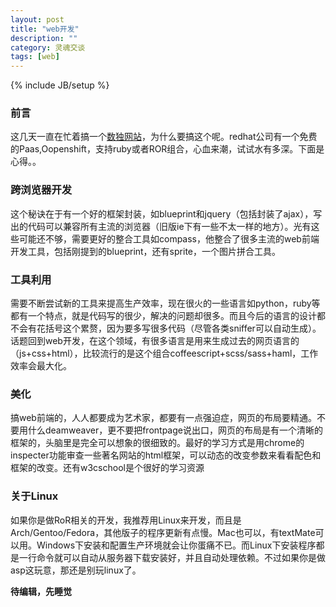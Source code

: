 ```yaml
---
layout: post
title: "web开发"
description: ""
category: 灵魂交谈
tags: [web]
---
```

{% include JB/setup %}
### 前言 ###
这几天一直在忙着搞一个[数独网站](http://sudo-alexbian.rhcloud.com)，为什么要搞这个呢。redhat公司有一个免费的Paas,Oopenshift，支持ruby或者ROR组合，心血来潮，试试水有多深。下面是心得。。
### 跨浏览器开发 ###
这个秘诀在于有一个好的框架封装，如blueprint和jquery（包括封装了ajax），写出的代码可以兼容所有主流的浏览器（旧版ie下有一些不太一样的地方）。光有这些可能还不够，需要更好的整合工具如compass，他整合了很多主流的web前端开发工具，包括刚提到的blueprint，还有sprite，一个图片拼合工具。
### 工具利用 ###
需要不断尝试新的工具来提高生产效率，现在很火的一些语言如python，ruby等都有一个特点，就是代码写的很少，解决的问题却很多。而且今后的语言的设计都不会有花括号这个累赘，因为要多写很多代码（尽管各类sniffer可以自动生成）。话题回到web开发，在这个领域，有很多语言是用来生成过去的网页语言的（js+css+html），比较流行的是这个组合coffeescript+scss/sass+haml，工作效率会最大化。
### 美化 ###
搞web前端的，人人都要成为艺术家，都要有一点强迫症，网页的布局要精通。不要用什么deamweaver，更不要把frontpage说出口，网页的布局是有一个清晰的框架的，头脑里是完全可以想象的很细致的。最好的学习方式是用chrome的inspecter功能审查一些著名网站的html框架，可以动态的改变参数来看看配色和框架的改变。还有w3cschool是个很好的学习资源
### 关于Linux ###
如果你是做RoR相关的开发，我推荐用Linux来开发，而且是Arch/Gentoo/Fedora，其他版子的程序更新有点慢。Mac也可以，有textMate可以用。Windows下安装和配置生产环境就会让你蛋痛不已。而Linux下安装程序都是一行命令就可以自动从服务器下载安装好，并且自动处理依赖。不过如果你是做asp这玩意，那还是别玩linux了。

__待编辑，先睡觉__
